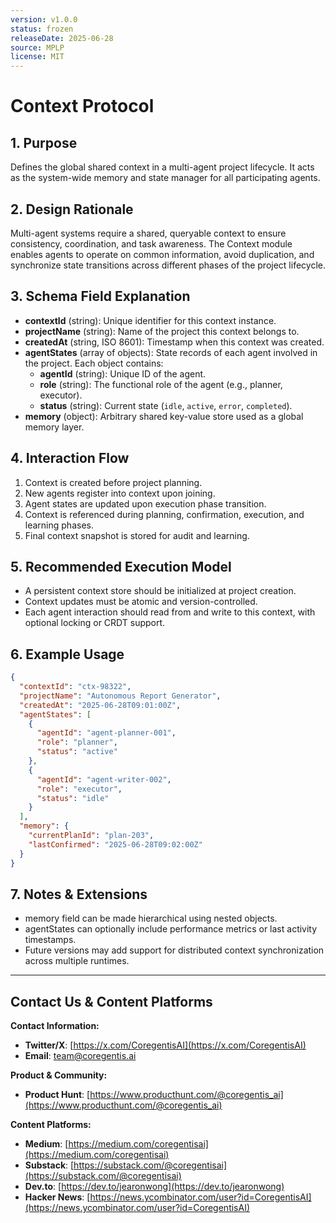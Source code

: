 ```yaml
---
version: v1.0.0
status: frozen
releaseDate: 2025-06-28
source: MPLP
license: MIT
---
```


# Context Protocol

## 1. Purpose
Defines the global shared context in a multi-agent project lifecycle. It acts as the system-wide memory and state manager for all participating agents.

## 2. Design Rationale
Multi-agent systems require a shared, queryable context to ensure consistency, coordination, and task awareness. The Context module enables agents to operate on common information, avoid duplication, and synchronize state transitions across different phases of the project lifecycle.

## 3. Schema Field Explanation
- **contextId** (string): Unique identifier for this context instance.
- **projectName** (string): Name of the project this context belongs to.
- **createdAt** (string, ISO 8601): Timestamp when this context was created.
- **agentStates** (array of objects): State records of each agent involved in the project. Each object contains:
  - **agentId** (string): Unique ID of the agent.
  - **role** (string): The functional role of the agent (e.g., planner, executor).
  - **status** (string): Current state (`idle`, `active`, `error`, `completed`).
- **memory** (object): Arbitrary shared key-value store used as a global memory layer.

## 4. Interaction Flow
1. Context is created before project planning.
2. New agents register into context upon joining.
3. Agent states are updated upon execution phase transition.
4. Context is referenced during planning, confirmation, execution, and learning phases.
5. Final context snapshot is stored for audit and learning.

## 5. Recommended Execution Model
- A persistent context store should be initialized at project creation.
- Context updates must be atomic and version-controlled.
- Each agent interaction should read from and write to this context, with optional locking or CRDT support.

## 6. Example Usage
```json
{
  "contextId": "ctx-98322",
  "projectName": "Autonomous Report Generator",
  "createdAt": "2025-06-28T09:01:00Z",
  "agentStates": [
    {
      "agentId": "agent-planner-001",
      "role": "planner",
      "status": "active"
    },
    {
      "agentId": "agent-writer-002",
      "role": "executor",
      "status": "idle"
    }
  ],
  "memory": {
    "currentPlanId": "plan-203",
    "lastConfirmed": "2025-06-28T09:02:00Z"
  }
}
```

## 7. Notes & Extensions
- memory field can be made hierarchical using nested objects.
- agentStates can optionally include performance metrics or last activity timestamps.
- Future versions may add support for distributed context synchronization across multiple runtimes.

---

## Contact Us & Content Platforms

**Contact Information:**
- **Twitter/X**: [https://x.com/CoregentisAI](https://x.com/CoregentisAI)
- **Email**: team@coregentis.ai

**Product & Community:**
- **Product Hunt**: [https://www.producthunt.com/@coregentis_ai](https://www.producthunt.com/@coregentis_ai)

**Content Platforms:**
- **Medium**: [https://medium.com/coregentisai](https://medium.com/coregentisai)
- **Substack**: [https://substack.com/@coregentisai](https://substack.com/@coregentisai)
- **Dev.to**: [https://dev.to/jearonwong](https://dev.to/jearonwong)
- **Hacker News**: [https://news.ycombinator.com/user?id=CoregentisAI](https://news.ycombinator.com/user?id=CoregentisAI)
